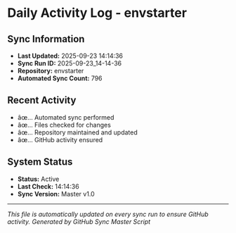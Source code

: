 ﻿# Daily Activity Log - envstarter

## Sync Information
- **Last Updated:** 2025-09-23 14:14:36
- **Sync Run ID:** 2025-09-23_14-14-36
- **Repository:** envstarter
- **Automated Sync Count:** 796

## Recent Activity
- âœ… Automated sync performed
- âœ… Files checked for changes
- âœ… Repository maintained and updated
- âœ… GitHub activity ensured

## System Status
- **Status:** Active
- **Last Check:** 14:14:36
- **Sync Version:** Master v1.0

---
*This file is automatically updated on every sync run to ensure GitHub activity.*
*Generated by GitHub Sync Master Script*
